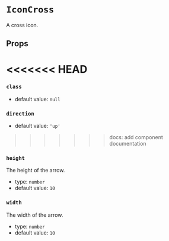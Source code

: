 `IconCross`
===========

A cross icon.

Props
-----

<<<<<<< HEAD
=======
### `class`

- default value: `null`


### `direction`

- default value: `'up'`


>>>>>>> docs: add component documentation
### `height`

The height of the arrow.

- type: `number`
- default value: `10`


### `width`

The width of the arrow.

- type: `number`
- default value: `10`

